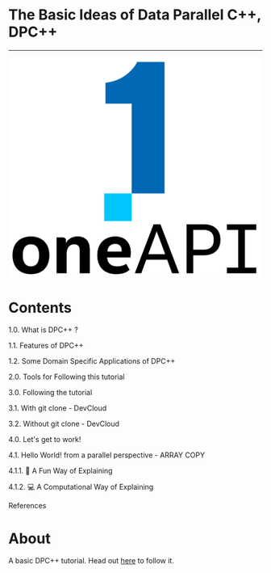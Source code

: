 # The Basic Ideas of Data Parallel C++, DPC++
*** ***

<p align="center">
  <img width="500" src="https://github.com/olutosinbanjo/Hello_World_dpcpp/blob/54a0c12004b84aa333a6537e911d95500aca2c56/images/logo-oneapi-rwd.png" alt="Intel oneAPI logo">
</p>

# Contents

1.0. What is DPC++ ?

1.1. Features of DPC++ 

1.2. Some Domain Specific Applications of DPC++

2.0. Tools for Following this tutorial

3.0. Following the tutorial

3.1. With git clone - DevCloud

3.2. Without git clone - DevCloud

4.0. Let's get to work!

4.1. Hello World! from a parallel perspective - ARRAY COPY

4.1.1. 🥳 A Fun Way of Explaining

4.1.2. 💻 A Computational Way of Explaining

References


# About

A basic DPC++ tutorial. Head out [here](https://github.com/olutosinbanjo/Hello_World_dpcpp/wiki/Hello_World_dpcpp) to follow it.
